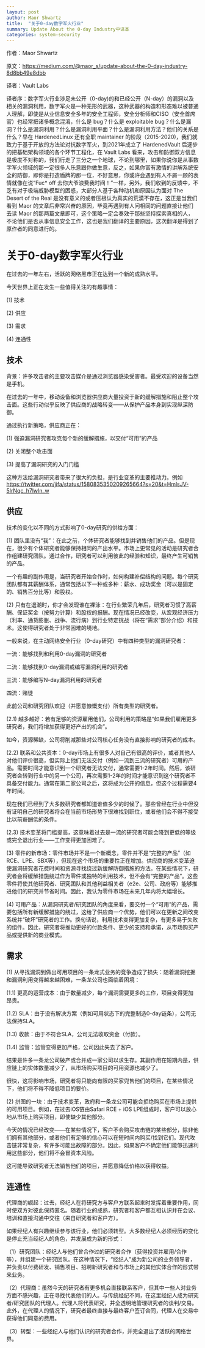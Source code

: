 ```yaml
---
layout: post
author: Maor Shwartz
title:  "关于0-day数字军火行业"
summary: Update About the 0-day Industry中译本
categories: system-security
---
```


作者：Maor Shwartz

原文：https://medium.com/@maor_s/update-about-the-0-day-industry-8d8bb49e8dbb

译者：Vault Labs

译者序：数字军火行业涉足未公开（0-day)的和已经公开（N-day）的漏洞以及相关的漏洞利用，数字军火是一种无形的武器，这种武器的构造和形态难以被普通人理解，即使是从业信息安全多年的安全工程师，安全分析师和CISO（安全首席官）也经常把诸多概念混淆，什么是 bug？什么是 exploitable bug？什么是漏洞？什么是漏洞利用？什么是漏洞利用平面？什么是漏洞利用方法？他们的关系是什么？早在 HardenedLinux 还有全职 maintainer 的阶段（2015-2020)，我们就致力于基于开放的方法论对抗数字军火，到2021年成立了 HardenedVault 后逐步的把基础架构领域的各个环节工程化，在 Vault Labs 看来，攻击和防御双方信息是极度不对称的，我们行走了三分之一个地球，不论到哪里，如果你说你是从事数字军火领域的那一定很多人乐意跟你做生意，反之，如果你富有激情的讲解系统安全的防御，即你是打造盾牌的那一位，不好意思，你或许会遇到有人不屑一顾的表情就像在说“Fuc* off 去你大爷浪费我时间！”一样，另外，我们收到的反馈中，不乏有对于极端威胁模型的困惑，大部分人基于各种动机和原因认为面对 The Desert of the Real 是没有意义的或者压根认为真实的荒漠不存在，这正是当我们看到 Maor 的文章后非常兴奋的原因，毕竟再遇到有人问相同的问题直接让他们去读 Maor 的那两篇文章即可，这个策略一定会奏效于那些坚持探索真相的人，不论他们是否从事信息安全工作，这也是我们翻译的主要原因，这次翻译是得到了原作者的同意进行的。

# 关于0-day数字军火行业

在过去的一年左右，活跃的网络黑市正在达到一个新的成熟水平。

今天世界上正在发生一些值得关注的有趣事情：

(1) 技术

(2) 供应

(3) 需求

(4) 连通性

## 技术

背景：许多攻击者的主要攻击媒介是通过浏览器感染受害者。最受欢迎的设备当然是手机。

在过去的一年中，移动设备和浏览器供应商大量投资于新的缓解措施和阻止整个攻击面。这些行动似乎反映了供应商的战略转变——从保护产品本身到实现纵深防御。

通过执行新策略，供应商正在：

(1) 强迫漏洞研究者攻克每个新的缓解措施，以交付“可用”的产品

(2) 关闭整个攻击面

(3) 提高了漏洞研究的入门门槛

这种方法给漏洞研究者带来了很大的负担，是行业变革的主要推动力。例如 https://twitter.com/jifa/status/1580835350209265664?s=20&t=HmlsJV-5IrNqc_h7lwln_w

## 供应

技术的变化以不同的方式影响了0-day研究的供给方面：

(1) 团队里没有“我”：在此之前，个体研究者能够找到并销售他们的产品。但是现在，很少有个体研究者能够保持相同的产出水平。市场上更常见的活动是研究者合作组建研究团队。通过合作，研究者可以利用彼此的经验和知识，最终产生可销售的产品。

一个有趣的副作用是，当研究者开始合作时，如何构建补偿结构的问题。每个研究团队都有其薪酬体系，通常包括以下一种或多种：薪水、成功奖金（可以是固定的、销售百分比等）和股权。

(2) 只有在退潮时，你才会发现谁在裸泳：在行业繁荣几年后，研究者习惯了高薪酬、保证奖金（按努力计算）和股权的报酬。现在情况已经改变，从宏观经济压力（利率、通货膨胀、战争、流行病）到行业特定挑战（将在“需求”部分介绍）和技术。这使得研究者处于非常困难的境地。

一般来说，在主动网络安全行业（0-day研究）中有四种类型的漏洞研究者：

一流：能够找到和利用0-day漏洞的研究者

二流：能够找到0-day漏洞或编写漏洞利用的研究者

三流：能够编写N-day漏洞利用的研究者

四流：赌徒

此前公司和研究团队欢迎（并愿意慷慨支付）所有类型的研究者。

(2.1) 越多越好：若有足够的资源雇用他们，公司利用的策略是“如果我们雇用更多研究者，我们将增加获得更好产出的机会”。

如今，资源稀缺，公司将削减那些对公司核心任务没有直接影响的研究者的成本。

(2.2) 联系和公共资本：0-day市场上有很多人对自己有很高的评价，或者其他人对他们评价很高，但实际上他们无法交付（例如一流到三流的研究者）可用的产品。需要时间才能意识到一个研究者无法交付，通常需要1-2年时间。然后，该研究者会转到行业中的另一个公司，再次需要1-2年的时间才能意识到这个研究者不具备交付能力。通常在第二家公司之后，这将成为公开的信息，但这个过程需要4年时间。

现在我们已经到了大多数研究者都知道谁值多少的时候了。那些曾经在行业中但没有证明自己的研究者将会在当前市场形势下很难找到职位，或者他们会不得不接受比以前薪酬低的条件。

(2.3) 技术变革将门槛提高，这意味着过去是一流的研究者可能会降到更低的等级或完全退出行业——工作变得更加困难了。

(3) 零件的新市场：零件市场并不是一个新概念，零件并不是“完整的产品”（如RCE、LPE、SBX等），但现在这个市场的重要性正在增加。供应商的技术变革迫使漏洞研究者花费时间和资源寻找绕过新缓解防御措施的方法。在某些情况下，研究者会将缓解措施绕过作为零件或独特的利用技术，但不会有“完整的产品”。这些零件将使其他研究者、研究团队和其他利益相关者（e2e、公司、政府等）能够推进他们的研究并节省时间。因此，我认为零件市场在未来几年内将大幅增长。

(4) 可用产品：从漏洞研究者/研究团队的角度来看，要交付一个“可用”的产品，需要包括所有新缓解措施的绕过，这给了供应商一个优势，他们可以在更新之间改变系统并“破坏”研究者的工作。换句话说，利用技术变得更加复杂，有更多易于失败的组件。因此，研究者将推动更好的付款条件、更少的支持和承诺，从市场购买产品或提供新的商业模式。

## 需求

(1) 从寻找漏洞到做出可用项目的一条龙式业务的竞争造成了损失：随着漏洞挖掘和漏洞利用变得越来越困难，一条龙公司也面临着困境：

(1.1) 更高的运营成本：由于数量减少，每个漏洞需要更多的工作，项目变得更加昂贵。

(1.2) SLA：由于没有解决方案（例如可用状态下的完整制造0-day链条），公司无法保持SLA。

(1.3) 收款：由于不符合SLA，公司无法收取资金（付款）。

(1.4) 监管：监管变得更加严格，公司因此失去了客户。

结果是许多一条龙公司破产或合并成一家公司以求生存。其副作用在短期内是，供应链上的实体数量减少了，从市场购买项目的可用资源也减少了。

很快，这将影响市场，研究者将只能向有限的买家兜售他们的项目，在某些情况下，他们将不得不降低项目的要价。

(2) 拼图的一块：由于技术变革，政府和一条龙公司可能会拒绝购买在市场上提供的可用项目。例如，在过去iOS链由Safari RCE + iOS LPE组成时，客户可以放心地从市场上购买项目，即使缺少其他部分。

今天的情况已经改变——在某些情况下，客户不会购买攻击链的某些部分，除非他们拥有其他部分，或者他们有足够的信心可以在短时间内购买/找到它们。现代攻击链非常复杂，有许多可能出故障的部分。因此，如果客户不确定他们能够迅速利用这些部分，他们将不会冒资本风险。

这可能导致研究者无法销售他们的项目，并愿意降低价格以获得收益。

## 连通性

代理商的崛起：过去，经纪人在将研究方与客户方联系起来时发挥着重要作用，同时使双方对彼此保持匿名。随着行业的成熟，研究者和客户都互相认识并在会议、培训和直接沟通中交往（来自研究者和客户方）。

如果经纪人有兴趣继续参与该行业，他们必须转型。大多数经纪人必须经历的变化是停止充当经纪人的角色，并发展成为新的形式：

（1）研究团队：经纪人与他们曾合作过的研究者合作（获得投资并雇用/合作等），并组建一个研究团队。在这种情况下，“经纪人”成为新公司的业务领导者，并负责以付费研发、销售项目、招聘新研究者和与市场上的其他实体合作的形式带来业务。

（2）代理商：虽然今天的研究者有更多机会直接联系客户，但其中一些人对业务方面不感兴趣，正在寻找代表他们的人。与传统经纪不同，在这里经纪人成为研究者/研究团队的代理人。代理人将代表研究，并全透明地管理研究者的谈判/交易。此外，在代理人的情况下，研究者最终直接与最终客户签订合同，代理人在交易中获得他们同意的费用。

（3）转型：一些经纪人与他们认识的研究者合作，并完全退出了活跃的网络世界。
